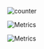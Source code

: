 ![counter](https://enptoztq5pvuv8q.m.pipedream.net)

![Metrics](https://metrics.lecoq.io/wslerry?template=terminal&base.header=0&base.metadata=0&isocalendar=1&repositories=1&notable=1&base=header%2C%20activity%2C%20community%2C%20repositories%2C%20metadata&base.indepth=false&base.hireable=false&base.skip=false&repositories.batch=100&repositories.forks=false&repositories.affiliations=owner&isocalendar=false&isocalendar.duration=full-year&repositories=false&repositories.pinned=0&repositories.starred=0&repositories.random=0&repositories.order=featured%2C%20pinned%2C%20starred%2C%20random&notable=false&notable.from=organization&notable.repositories=false&notable.indepth=false&notable.types=commit&notable.self=false&config.timezone=Asia%2FKuala_Lumpur&config.octicon=true)


![Metrics](https://metrics.lecoq.io/wslerry)

